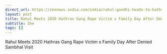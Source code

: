 ```yaml
---
direct_url: https://zeenews.india.com/india/rahul-gandhi-heads-to-hathras-to-meet-2020-gang-rape-victim-s-family-day-after-denied-sambhal-visit-2830815.html
layout: post
title: Rahul Meets 2020 Hathras Gang Rape Victim s Family Day After Denied Sambhal Visit
subtitle: Zee
tags: []
---
```


Rahul Meets 2020 Hathras Gang Rape Victim s Family Day After Denied Sambhal Visit
